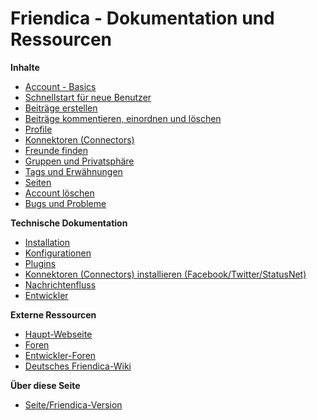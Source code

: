 Friendica - Dokumentation und Ressourcen
=====================================

**Inhalte**

* [Account - Basics](help/Account-Basics)
* [Schnellstart für neue Benutzer](help/guide)
* [Beiträge erstellen](help/Text_editor)
* [Beiträge kommentieren, einordnen und löschen](help/Text_comment)
* [Profile](help/Profiles)
* [Konnektoren (Connectors)](help/Connectors)
* [Freunde finden](help/Making-Friends)
* [Gruppen und Privatsphäre](help/Groups-and-Privacy)
* [Tags und Erwähnungen](help/Tags-and-Mentions)
* [Seiten](help/Pages)
* [Account löschen](help/Remove-Account)
* [Bugs und Probleme](help/Bugs-and-Issues)
 
**Technische Dokumentation**

* [Installation](help/Install)
* [Konfigurationen](help/Settings)
* [Plugins](help/Plugins)
* [Konnektoren (Connectors) installieren (Facebook/Twitter/StatusNet)](help/Installing-Connectors)
* [Nachrichtenfluss](help/Message-Flow)
* [Entwickler](help/Developers)


**Externe Ressourcen**

* [Haupt-Webseite](http://friendica.com)
* [Foren](http://groups.google.com/group/friendica)
* [Entwickler-Foren](http://groups.google.com/group/friendica-dev)
* [Deutsches Friendica-Wiki](http://wiki.toktan.org/doku.php)

**Über diese Seite**

* [Seite/Friendica-Version](friendica)

